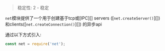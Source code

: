 
> 稳定性: 2 - 稳定

`net`模块提供了一个用于创建基于tcp或[IPC][] servers ([`net.createServer()`][])和clients([`net.createConnection()`][])
的异步api

通过以下方式引入:

```js
const net = require('net');
```

